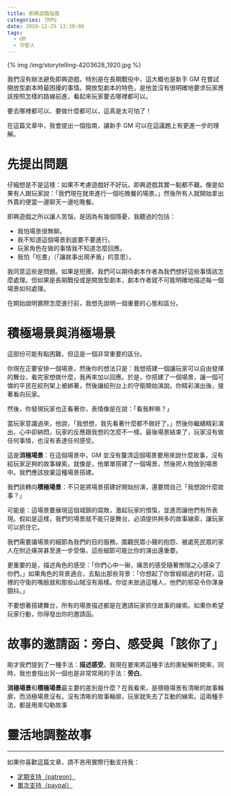 ```yaml
---
title: 即興遊戲指南
categories: TRPG
date: 2020-12-25 13:39:08
tags:
  - GM
  - 守密人
---
```


{% img /img/storytelling-4203628_1920.jpg %}

我們沒有辦法避免即興遊戲，特別是在長期戰役中，這大概也是新手 GM 在嘗試開放型劇本時最困擾的事情。開放型劇本的特色，是他並沒有很明確地要求玩家應該按照怎樣的路線前進，看起來玩家要去哪裡都可以。

要去哪裡都可以、要做什麼都可以，這真是太可怕了！

在這篇文章中，我會提出一個指南，讓新手 GM 可以在這議題上有更進一步的理解。

<!--more-->

# 先提出問題

仔細想是不是這樣：如果不考慮遊戲好不好玩，即興遊戲其實一點都不難。像是如果有人跟玩家說：「我們現在就來進行一個吃晚餐的場景。」然後所有人就開始拿出外賣的便當一邊聊天一邊吃晚餐。

即興遊戲之所以讓人苦惱，是因為有幾個隱憂，我聽過的包括：

* 我怕場景很無聊。
* 我不知道這個場景到底要不要進行。
* 玩家角色在做的事情我不知道怎麼回應。
* 我怕「吃書」（「讓故事出現矛盾」的意思）。

我同意這些是問題。如果是短團，我們可以期待劇本作者為我們想好這些事情該怎麼處理。但如果是長期戰役或是開放型劇本，劇本作者就不可能明確地描述每一個場景如何處理。

在開始說明實際怎麼進行前，我想先說明一個重要的心態和區分。

# 積極場景與消極場景

這部份可能有點困難，但這是一個非常重要的區分。

你現在正要安排一個場景，然後你的想法只是：我想搭建一個讓玩家可以自由發揮的舞台，看完家想做什麼，我再來加以回應。於是，你搭建了一個場景，讓一個可憐的平民在絞刑架上被綁著，然後讓絞刑台上的守衛開始演說。你精彩演出後，接著看向玩家。

然後，你發現玩家也正看著你，表情像是在說：「看我幹嘛？」

當玩家意識過來，他說，「我想想，我先看著什麼都不做好了。」然後你繼續精彩演出，心中卻納悶，玩家的反應跟我想的怎麼不一樣。最後場景結束了，玩家沒有做任何事情，也沒有表達任何感受。

這是**消極場景**：在這個場景中，GM 並沒有釐清這個場景要用來說什麼故事，沒有給玩家足夠的故事線索。就像是，他單單搭建了一個場景，然後把人物放到場景中。我們應該放棄這種場景搭建。

我們該轉向**積極場景**：不只是將場景搭建好開始扮演，還要問自己「我想說什麼故事？」

可能是：這場景要展現這個城鎮的腐敗，激起玩家的憤愾，並進而讓他們有所表現。假如是這樣，我們的場景就不能只是舞台，必須提供夠多的故事線索，讓玩家可以抓住它。

我們需要讓場景的細節為我們的目的服務。圍觀民眾小聲的抱怨、被處死民眾的家人在附近痛哭甚至進一步受傷，這些細節可能比你的演出還重要。

更重要的是，描述角色的感受：「你們心中一揪，痛苦的感受隨著惻隱之心感染了你們。」如果角色的背景適合，去點出那些背景：「你想起了你曾經經過的村莊，這裡的守衛的嘴臉就和那些山賊沒有兩樣。你從未放過這種人，他們的邪惡令你渾身顫抖。」

不要想著搭建舞台，所有的場景描述都是在邀請玩家抓住故事的線索。如果你希望玩家行動，你得發出你的邀請函。

# 故事的邀請函：旁白、感受與「該你了」

剛才我們提到了一種手法：**描述感受**。我現在要來將這種手法的奧秘解析開來，同時，我也會指出另一個也是非常常用的手法：**旁白**。

**消極場景**和**積極場景**最主要的差別是什麼？在我看來，是積極場景有清晰的故事輪廓，而消極場景沒有。沒有清晰的故事輪廓，玩家就失去了互動的線索。這兩種手法，都是用來勾勒故事



# 靈活地調整故事



---

如果你喜歡這篇文章，請不吝用實際行動支持我：

* [<i class="fab fa-patreon"></i> 定期支持（patreon）](https://www.patreon.com/weihung)
* [<i class="fab fa-paypal"></i> 單次支持（paypal）](https://www.paypal.com/pools/c/8jLP7Wsi80)